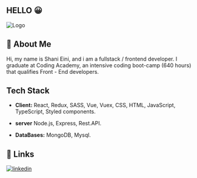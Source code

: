 ## HELLO 😀
![Logo](https://res.cloudinary.com/dxpb15pfo/image/upload/v1659384186/%D7%94%D7%95%D7%A1%D7%A3_%D7%9B%D7%95%D7%AA%D7%A8%D7%AA_cekpyc.jpg)


## 🚀 About Me
Hi, my name is Shani Eini, and i am a fullstack / frontend developer.
I graduate at Coding Academy, an intensive coding boot-camp (640 hours) that qualifies Front - End developers.
## Tech Stack

- **Client:** React, Redux, SASS, Vue, Vuex, CSS, HTML, JavaScript, TypeScript, Styled components.

- **server** Node.js, Express, Rest.API.

- **DataBases:** MongoDB, Mysql.




## 🔗 Links
[![linkedin](https://img.shields.io/badge/linkedin-0A66C2?style=for-the-badge&logo=linkedin&logoColor=white)](https://www.linkedin.com/in/shani-eini-8a2071233/)

